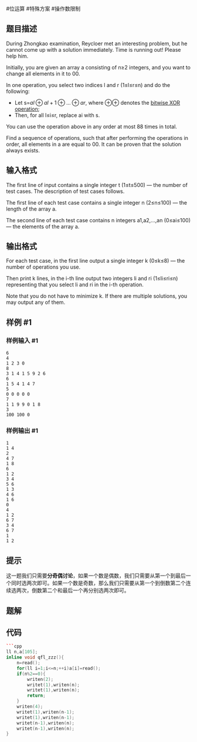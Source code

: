 #位运算 #特殊方案 #操作数限制 
## 题目描述
During Zhongkao examination, Reycloer met an interesting problem, but he cannot come up with a solution immediately. Time is running out! Please help him.

Initially, you are given an array a consisting of n≥2 integers, and you want to change all elements in it to 00.

In one operation, you select two indices l and r (1≤l≤r≤n) and do the following:

- Let s=$al⊕al+1⊕…⊕ar$, where ⊕⊕ denotes the [bitwise XOR operation](https://en.wikipedia.org/wiki/Bitwise_operation#XOR);
- Then, for all l≤i≤r, replace ai with s.

You can use the operation above in any order at most 88 times in total.

Find a sequence of operations, such that after performing the operations in order, all elements in a are equal to 00. It can be proven that the solution always exists.

## 输入格式


The first line of input contains a single integer t (1≤t≤500) — the number of test cases. The description of test cases follows.

The first line of each test case contains a single integer n (2≤n≤100) — the length of the array a.

The second line of each test case contains n integers a1,a2,…,an (0≤ai≤100) — the elements of the array a.
## 输出格式
For each test case, in the first line output a single integer k (0≤k≤8) — the number of operations you use.

Then print k lines, in the i-th line output two integers li and ri (1≤li≤ri≤n) representing that you select li and ri in the i-th operation.

Note that you do not have to minimize k. If there are multiple solutions, you may output any of them.


## 样例 #1

### 样例输入 #1

```
6
4
1 2 3 0
8
3 1 4 1 5 9 2 6
6
1 5 4 1 4 7
5
0 0 0 0 0
7
1 1 9 9 0 1 8
3
100 100 0

```

### 样例输出 #1

```
1
1 4
2
4 7
1 8
6
1 2
3 4
5 6
1 3
4 6
1 6
0
4
1 2
6 7
3 4
6 7
1
1 2

```

## 提示
这一题我们只需要**分奇偶讨论**，如果一个数是偶数，我们只需要从第一个到最后一个同时选两次即可。如果一个数是奇数，那么我们只需要从第一个到倒数第二个连续选两次，倒数第二个和最后一个再分别选两次即可。
## 题解


## 代码
```cpp
```cpp
ll n,a[105];
inline void qfl_zzz(){
    n=read();
    for(ll i=1;i<=n;++i)a[i]=read();
    if(n%2==0){
        writen(2);
        writet(1),writen(n);
        writet(1),writen(n);
        return;
    }
    writen(4);
    writet(1),writen(n-1);
    writet(1),writen(n-1);
    writet(n-1),writen(n);
    writet(n-1),writen(n);
}
```
```